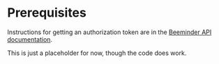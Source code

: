 # Prerequisites

Instructions for getting an authorization token are in the [Beeminder API documentation](http://beeminder.com/api ).

This is just a placeholder for now, though the code does work.

